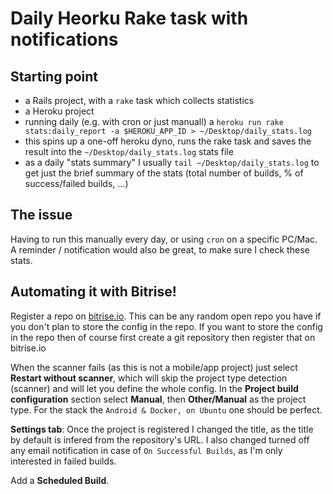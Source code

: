 # Daily Heorku Rake task with notifications

## Starting point

- a Rails project, with a `rake` task which collects statistics
- a Heroku project
- running daily (e.g. with cron or just manuall) a `heroku run rake stats:daily_report -a $HEROKU_APP_ID > ~/Desktop/daily_stats.log`
- this spins up a one-off heroku dyno, runs the rake task and saves the result into the `~/Desktop/daily_stats.log` stats file
- as a daily "stats summary" I usually `tail ~/Desktop/daily_stats.log` to get just the brief summary of the stats (total number of builds, % of success/failed builds, ...)

## The issue

Having to run this manually every day, or using `cron` on a specific PC/Mac.
A reminder / notification would also be great, to make sure I check these stats.


## Automating it with Bitrise!

Register a repo on [bitrise.io](https://www.bitrise.io). This can be any random open repo you have if you
don't plan to store the config in the repo. If you want to store the config in the repo then of course first
create a git repository then register that on bitrise.io

When the scanner fails (as this is not a mobile/app project) just select **Restart without scanner**,
which will skip the project type detection (scanner) and will let you define the whole config.
In the **Project build configuration** section select **Manual**, then **Other/Manual** as the project type.
For the stack the `Android & Docker, on Ubuntu` one should be perfect.

**Settings tab**: Once the project is registered I changed the title, as the title by default is infered from the repository's URL.
I also changed turned off any email notification in case of `On Successful Builds`, as I'm only interested in failed builds.

Add a **Scheduled Build**.
